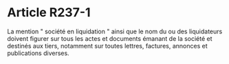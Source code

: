 # Article R237-1

La mention " société en liquidation " ainsi que le nom du ou des liquidateurs doivent figurer sur tous les actes et documents émanant de la société et destinés aux tiers, notamment sur toutes lettres, factures, annonces et publications diverses.